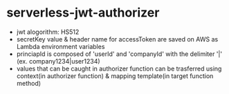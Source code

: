 # serverless-jwt-authorizer


- jwt alogorithm: HS512
- secretKey value & header name for accessToken are saved on AWS as Lambda environment variables
- princiapId is composed of 'userId' and 'companyId' with the delimiter '|' (ex. company1234|user1234)
- values that can be caught in authorizer function can be trasferred using context(in authorizer function) & mapping template(in target function method)



